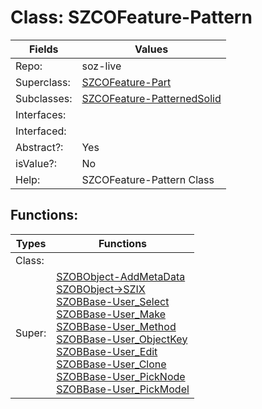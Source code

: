 
# Class:	SZCOFeature-Pattern

| Fields | Values |
| --------- | --------- |
| Repo: | soz-live |
| Superclass: | [SZCOFeature-Part](SZCOFeature-Part.html) |
| Subclasses: | [SZCOFeature-PatternedSolid](SZCOFeature-PatternedSolid.html) |
| Interfaces: |  |
| Interfaced: |  |
| Abstract?: | Yes |
| isValue?: | No |
| Help: | SZCOFeature-Pattern Class |


## Functions:

| Types | Functions |
| --------- | --------- |
| Class: |  |
| Super: | [SZOBObject-AddMetaData](SZOBObject.html) <br> [SZOBObject->SZIX](SZOBObject.html) <br> [SZOBBase-User_Select](SZOBBase.html) <br> [SZOBBase-User_Make](SZOBBase.html) <br> [SZOBBase-User_Method](SZOBBase.html) <br> [SZOBBase-User_ObjectKey](SZOBBase.html) <br> [SZOBBase-User_Edit](SZOBBase.html) <br> [SZOBBase-User_Clone](SZOBBase.html) <br> [SZOBBase-User_PickNode](SZOBBase.html) <br> [SZOBBase-User_PickModel](SZOBBase.html) |


